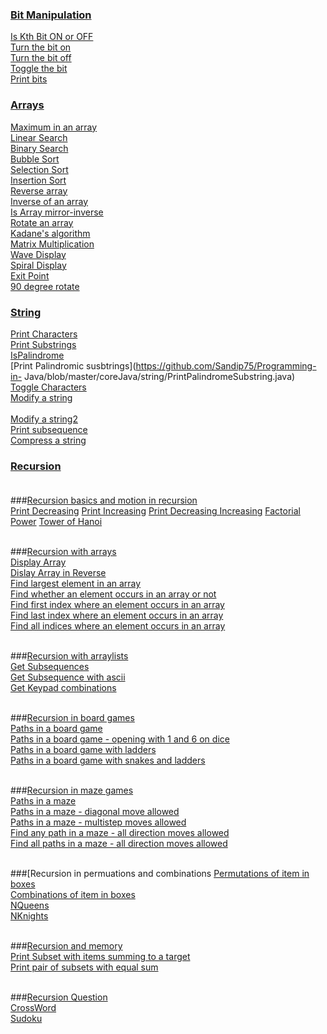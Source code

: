 ### [Bit Manipulation]()
   [Is Kth Bit ON or OFF](https://github.com/Sandip75/Programming-in-Java/blob/master/coreJava/bitManipulation/IsKthBitONorOFF.java)<br/>
   [Turn the bit on](https://github.com/Sandip75/Programming-in-Java/blob/master/coreJava/bitManipulation/TurnTheBitON.java)<br />
   [Turn the bit off](https://github.com/Sandip75/Programming-in-Java/blob/master/coreJava/bitManipulation/TurnTheBitOFF.java)<br />
   [Toggle the bit](https://github.com/Sandip75/Programming-in-Java/blob/master/coreJava/bitManipulation/ToggleTheBit.java)<br />
   [Print bits](https://github.com/Sandip75/Programming-in-Java/blob/master/coreJava/bitManipulation/PrintBits.java)<br />

### [Arrays](https://github.com/Sandip75/Programming-in-Java/tree/master/coreJava/arrays)
   [Maximum in an array](https://github.com/Sandip75/Programming-in-Java/blob/master/coreJava/arrays/MaximumInArray.java)<br />
   [Linear Search](https://github.com/Sandip75/Programming-in-Java/blob/master/coreJava/arrays/LinearSearch.java)<br />
   [Binary Search](https://github.com/Sandip75/Programming-in-Java/blob/master/coreJava/arrays/BinarySearch.java)<br />
   [Bubble Sort](https://github.com/Sandip75/Programming-in-Java/blob/master/coreJava/arrays/BubbleSort.java)<br />
   [Selection Sort](https://github.com/Sandip75/Programming-in-Java/blob/master/coreJava/arrays/SelectionSort.java)<br />
   [Insertion Sort](https://github.com/Sandip75/Programming-in-Java/blob/master/coreJava/arrays/InsertionSort.java)<br />
   [Reverse array](https://github.com/Sandip75/Programming-in-Java/blob/master/coreJava/arrays/ReverseArray.java)<br />
   [Inverse of an array](https://github.com/Sandip75/Programming-in-Java/blob/master/coreJava/arrays/InverseArray.java)<br />
   [Is Array mirror-inverse](https://github.com/Sandip75/Programming-in-Java/blob/master/coreJava/arrays/IsArrayMirrorInverse.java)<br />
   [Rotate an array](https://github.com/Sandip75/Programming-in-Java/blob/master/coreJava/arrays/RotateAnArray.java)<br />
   [Kadane's algorithm](https://github.com/Sandip75/Programming-in-Java/blob/master/coreJava/arrays/KadanesAlgorithm.java)<br />
   [Matrix Multiplication](https://github.com/Sandip75/Programming-in-Java/blob/master/coreJava/arrays/MatrixMultiplication.java)<br />
   [Wave Display](https://github.com/Sandip75/Programming-in-Java/blob/master/coreJava/arrays/WaveDisplay.java)<br />
   [Spiral Display](https://github.com/Sandip75/Programming-in-Java/blob/master/coreJava/arrays/SprialDisplay.java)<br />
   [Exit Point]()<br />
   [90 degree rotate]()<br />

### [String](https://github.com/Sandip75/Programming-in-Java/tree/master/coreJava/string)<br />
   [Print Characters](https://github.com/Sandip75/Programming-in-Java/blob/master/coreJava/string/PrintCharacter.java)<br />
   [Print Substrings](https://github.com/Sandip75/Programming-in-Java/blob/master/coreJava/string/PrintSubstring.java)<br />
   [IsPalindrome](https://github.com/Sandip75/Programming-in-Java/blob/master/coreJava/string/IsPalindrome.java)<br />
   [Print Palindromic susbtrings](https://github.com/Sandip75/Programming-in-                                          Java/blob/master/coreJava/string/PrintPalindromeSubstring.java)<br />
   [Toggle Characters](https://github.com/Sandip75/Programming-in-Java/blob/master/coreJava/string/ToggleCharacters.java)<br />
   [Modify a string](https://github.com/Sandip75/Programming-in-Java/blob/master/coreJava/string/ModifyString.java)<br /><br />
   [Modify a string2](https://github.com/Sandip75/Programming-in-Java/blob/master/coreJava/string/ModifyEvenPandOddM.java)<br />
   [Print subsequence]()<br />
   [Compress a string]()<br />
   
### [Recursion]()<br/><br/>

###[Recursion basics and motion in recursion]()<br/>
   [Print Decreasing]()
   [Print Increasing]()
   [Print Decreasing Increasing]()
   [Factorial]()
   [Power]()
   [Tower of Hanoi]()<br/><br/>
   
###[Recursion with arrays]()<br/>
   [Display Array]()<br/>
   [Dislay Array in Reverse]()<br/>
   [Find largest element in an array]()<br/>
   [Find whether an element occurs in an array or not]()<br/>
   [Find first index where an element occurs in an array]()<br/>
   [Find last index where an element occurs in an array]()<br/>
   [Find all indices where an element occurs in an array]()<br/><br/>
   
###[Recursion with arraylists]()<br/>
   [Get Subsequences]()<br/>
   [Get Subsequence with ascii]()<br/>
   [Get Keypad combinations]()<br/><br/>
  
###[Recursion in board games]()<br/>
   [Paths in a board game]()<br/>
   [Paths in a board game - opening with 1 and 6 on dice]()<br/>
   [Paths in a board game with ladders]()<br/>
   [Paths in a board game with snakes and ladders]()<br/><br/>

###[Recursion in maze games]()<br/>
   [Paths in a maze]()<br/>
   [Paths in a maze - diagonal move allowed]()<br/>
   [Paths in a maze - multistep moves allowed]()<br/>
   [Find any path in a maze - all direction moves allowed]()<br/>
   [Find all paths in a maze - all direction moves allowed]()<br/><br/>
   
###[Recursion in permuations and combinations
   [Permutations of item in boxes]()<br/>
   [Combinations of item in boxes]()<br/>
   [NQueens]()<br/>
   [NKnights]()<br/><br/>

###[Recursion and memory]()<br/>
   [Print Subset with items summing to a target ]()<br/>
   [Print pair of subsets with equal sum]()<br/><br/>
   
###[Recursion Question]()<br/>
   [CrossWord]()<br/>
   [Sudoku]()<br/>
   
